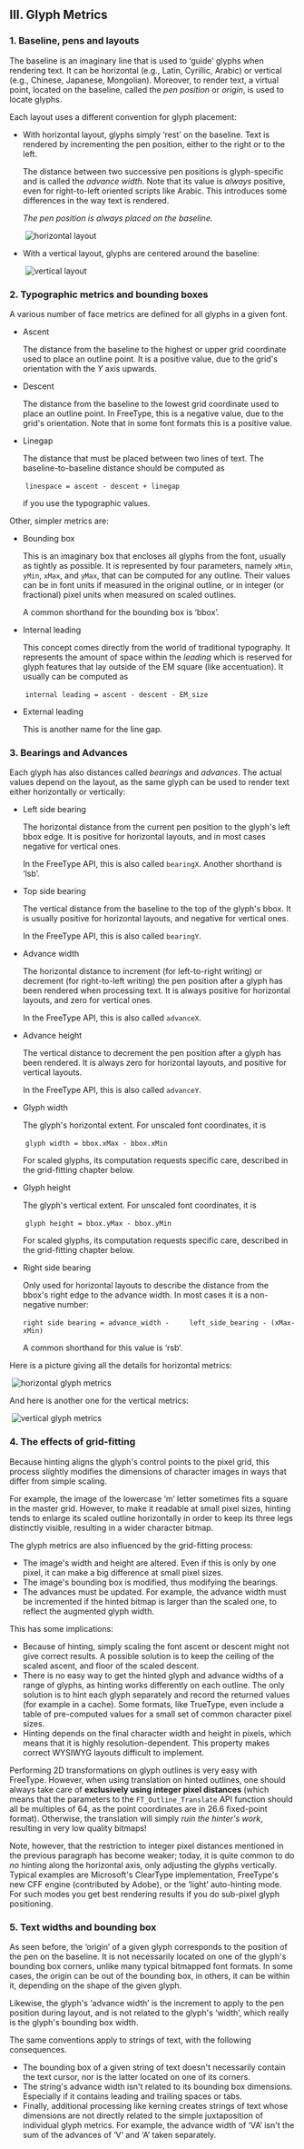 ## III. Glyph Metrics

### 1. Baseline, pens and layouts

The baseline is an imaginary line that is used to     ‘guide’ glyphs when rendering text.  It can be     horizontal (e.g., Latin, Cyrillic, Arabic) or vertical     (e.g., Chinese, Japanese, Mongolian).  Moreover, to render     text, a virtual point, located on the baseline, called     the *pen position* or *origin*, is used to     locate glyphs.

Each layout uses a different convention for glyph   placement:

- With horizontal layout, glyphs simply 	‘rest’ on the baseline.  Text is rendered 	by incrementing the pen position, either to the right 	or to the left.

  The distance between two successive pen positions is 	glyph-specific and is called the *advance 	width*.  Note that its value is *always* 	positive, even for right-to-left oriented scripts like 	Arabic.  This introduces some differences in the way 	text is rendered.

  *The pen position is always placed on the 	  baseline.*

  ​		![horizontal layout](layout.png)       

- With a vertical layout, glyphs are centered around 	the baseline:

  ​		![vertical layout](layout2.png)              

### 2. Typographic metrics and bounding     boxes

A various number of face metrics are defined for all     glyphs in a given font.

- Ascent

  The distance from the baseline to the highest or 	upper grid coordinate used to place an outline point. 	It is a positive value, due to the grid's orientation 	with the *Y* axis upwards.

- Descent

  The distance from the baseline to the lowest grid 	coordinate used to place an outline point.  In 	FreeType, this is a negative value, due to the grid's 	orientation.  Note that in some font formats this is a 	positive value.

- Linegap

  The distance that must be placed between two lines of 	text.  The baseline-to-baseline distance should be 	computed as 	      

  ​		`linespace = ascent - descent + linegap`       

  if you use the typographic values.

Other, simpler metrics are:

- Bounding box

  This is an imaginary box that encloses all glyphs 	from the font, usually as tightly as possible.  It is 	represented by four parameters, 	namely `xMin`, `yMin`,                `xMax`, and `yMax`, that can be 	computed for any outline.  Their values can be in font 	units if measured in the original outline, or in 	integer (or fractional) pixel units when measured on 	scaled outlines.

  A common shorthand for the bounding box is 	‘bbox’.

- Internal leading

  This concept comes directly from the world of traditional 	typography.  It represents the amount of space within the 	*leading* which is reserved for glyph features 	that lay outside of the EM square (like accentuation). 	It usually can be computed as

  ​		`internal leading = ascent - descent - EM_size`              

- External leading

  This is another name for the line gap.

### 3. Bearings and Advances

Each glyph has also distances called *bearings* and     *advances*.  The actual values depend on the     layout, as the same glyph can be used to render text     either horizontally or vertically:

- Left side bearing

  The horizontal distance from the current pen position 	to the glyph's left bbox edge.  It is positive for 	horizontal layouts, and in most cases negative for 	vertical ones.

  In the FreeType API, this is also called 	`bearingX`.  Another shorthand is 	‘lsb’.

- Top side bearing

  The vertical distance from the baseline to the top of 	the glyph's bbox.  It is usually positive for 	horizontal layouts, and negative for vertical 	ones.

  In the FreeType API, this is also called 	`bearingY`.

- Advance width

  The horizontal distance to increment (for 	left-to-right writing) or decrement (for right-to-left 	writing) the pen position after a glyph has been 	rendered when processing text.  It is always positive 	for horizontal layouts, and zero for vertical 	ones.

  In the FreeType API, this is also called 	`advanceX`.

- Advance height

  The vertical distance to decrement the pen position 	after a glyph has been rendered.  It is always zero 	for horizontal layouts, and positive for vertical 	layouts.

  In the FreeType API, this is also called 	`advanceY`.

- Glyph width

  The glyph's horizontal extent.  For unscaled font 	coordinates, it is

  ​		`glyph width = bbox.xMax - bbox.xMin`       

  For scaled glyphs, its computation requests specific 	care, described in the grid-fitting chapter below.

- Glyph height

  The glyph's vertical extent. For unscaled font 	coordinates, it is

  ​		`glyph height = bbox.yMax - bbox.yMin`       

  For scaled glyphs, its computation requests specific 	care, described in the grid-fitting chapter below.

- Right side bearing

  Only used for horizontal layouts to describe the 	distance from the bbox's right edge to the advance 	width.  In most cases it is a non-negative number:

  ​		`right side bearing = advance_width - 	  left_side_bearing - (xMax-xMin)`              

  A common shorthand for this value is 	‘rsb’.

Here is a picture giving all the details for horizontal metrics: 	  

​	    ![horizontal glyph metrics](metrics.png)   

And here is another one for the vertical metrics:

​	    ![vertical glyph metrics](metrics2.png)   

### 4. The effects of grid-fitting

Because hinting aligns the glyph's control points to the     pixel grid, this process slightly modifies the dimensions     of character images in ways that differ from simple     scaling.

For example, the image of the lowercase ‘m’     letter sometimes fits a square in the master grid.     However, to make it readable at small pixel sizes, hinting     tends to enlarge its scaled outline horizontally in order     to keep its three legs distinctly visible, resulting in a     wider character bitmap.

The glyph metrics are also influenced by the grid-fitting     process:

- The image's width and height are altered.  Even if 	this is only by one pixel, it can make a big 	difference at small pixel sizes.
- The image's bounding box is modified, thus modifying 	the bearings.
- The advances must be updated.  For example, the 	advance width must be incremented if the hinted bitmap 	is larger than the scaled one, to reflect the 	augmented glyph width.

This has some implications:

- Because of hinting, simply scaling the font ascent or 	descent might not give correct results.  A possible 	solution is to keep the ceiling of the scaled ascent, 	and floor of the scaled descent.
- There is no easy way to get the hinted glyph and 	advance widths of a range of glyphs, as hinting works 	differently on each outline.  The only solution is to 	hint each glyph separately and record the returned 	values (for example in a cache).  Some formats, like 	TrueType, even include a table of pre-computed values 	for a small set of common character pixel sizes.
- Hinting depends on the final character width and 	height in pixels, which means that it is highly 	resolution-dependent.  This property makes correct 	WYSIWYG layouts difficult to implement.

Performing 2D transformations on glyph outlines is very     easy with FreeType.  However, when using translation on     hinted outlines, one should always take care     of **exclusively using integer pixel distances** (which     means that the parameters to the     `FT_Outline_Translate` API function should all     be multiples of 64, as the point coordinates are in     26.6 fixed-point format).  Otherwise, the translation     will simply *ruin the hinter's work*, resulting in     very low quality bitmaps!

Note, however, that the restriction to integer pixel            distances mentioned in the previous paragraph has become            weaker; today, it is quite common to do *no*            hinting along the horizontal axis, only adjusting the            glyphs vertically.  Typical examples are Microsoft's            ClearType implementation, FreeType's new CFF engine            (contributed by Adobe), or the ‘light’            auto-hinting mode.  For such modes you get best rendering            results if you do sub-pixel glyph positioning.

### 5. Text widths and bounding box

As seen before, the ‘origin’ of a given glyph     corresponds to the position of the pen on the baseline.     It is not necessarily located on one of the glyph's     bounding box corners, unlike many typical bitmapped font     formats.  In some cases, the origin can be out of the     bounding box, in others, it can be within it, depending on     the shape of the given glyph.

Likewise, the glyph's ‘advance width’ is the     increment to apply to the pen position during layout, and     is not related to the glyph's ‘width’, which     really is the glyph's bounding box width.

The same conventions apply to strings of text, with the   following consequences.

- The bounding box of a given string of text doesn't 	necessarily contain the text cursor, nor is the latter 	located on one of its corners.
- The string's advance width isn't related to its 	bounding box dimensions.  Especially if it contains 	leading and trailing spaces or tabs.
- Finally, additional processing like kerning creates 	strings of text whose dimensions are not directly 	related to the simple juxtaposition of individual 	glyph metrics.  For example, the advance width of 	‘VA’ isn't the sum of the advances of 	‘V’ and ‘A’ taken 	separately.